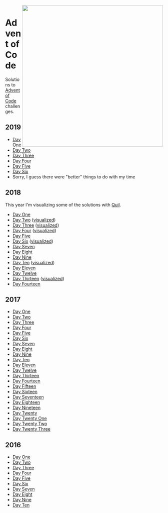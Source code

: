 <img src="doc/img/santa.jpg" align="right" width="450" />

# Advent of Code

Solutions to [Advent of Code](https://adventofcode.com) challenges.

## 2019

- [Day One](src/advent_of_code/2019/1.clj)
- [Day Two](src/advent_of_code/2019/2.clj)
- [Day Three](src/advent_of_code/2019/3.clj)
- [Day Four](src/advent_of_code/2019/4.clj)
- [Day Five](src/advent_of_code/2019/5.clj)
- [Day Six](src/advent_of_code/2019/6.clj)
- Sorry, I guess there were "better" things to do with my time

## 2018

This year I'm visualizing some of the solutions with [Quil](http://quil.info).

- [Day One](src/advent_of_code/2018/1.clj)
- [Day Two](src/advent_of_code/2018/2.clj) ([visualized](https://youtu.be/Y_UuASYf6bM))
- [Day Three](src/advent_of_code/2018/3.clj) ([visualized](doc/img/2018/3.png))
- [Day Four](src/advent_of_code/2018/4.clj) ([visualized](https://youtu.be/9OfLNCWM_yA))
- [Day Five](src/advent_of_code/2018/5.clj)
- [Day Six](src/advent_of_code/2018/6.clj) ([visualized](doc/img/2018/6.png))
- [Day Seven](src/advent_of_code/2018/7.clj)
- [Day Eight](src/advent_of_code/2018/8.clj)
- [Day Nine](src/advent_of_code/2018/9.clj)
- [Day Ten](src/advent_of_code/2018/10.clj) ([visualized](https://youtu.be/4YtCXEalgTw))
- [Day Eleven](src/advent_of_code/2018/11.clj)
- [Day Twelve](src/advent_of_code/2018/12.clj)
- [Day Thirteen](src/advent_of_code/2018/13.clj) ([visualized](https://youtu.be/hnDNNvy8gww))
- [Day Fourteen](src/advent_of_code/2018/14.clj)

## 2017

- [Day One](src/advent_of_code/2017/1.clj)
- [Day Two](src/advent_of_code/2017/2.clj)
- [Day Three](src/advent_of_code/2017/3.clj)
- [Day Four](src/advent_of_code/2017/4.clj)
- [Day Five](src/advent_of_code/2017/5.clj)
- [Day Six](src/advent_of_code/2017/6.clj)
- [Day Seven](src/advent_of_code/2017/7.clj)
- [Day Eight](src/advent_of_code/2017/8.clj)
- [Day Nine](src/advent_of_code/2017/9.clj)
- [Day Ten](src/advent_of_code/2017/10.clj)
- [Day Eleven](src/advent_of_code/2017/11.clj)
- [Day Twelve](src/advent_of_code/2017/12.clj)
- [Day Thirteen](src/advent_of_code/2017/13.clj)
- [Day Fourteen](src/advent_of_code/2017/14.clj)
- [Day Fifteen](src/advent_of_code/2017/15.clj)
- [Day Sixteen](src/advent_of_code/2017/16.clj)
- [Day Seventeen](src/advent_of_code/2017/17.clj)
- [Day Eighteen](src/advent_of_code/2017/18.clj)
- [Day Nineteen](src/advent_of_code/2017/19.clj)
- [Day Twenty](src/advent_of_code/2017/20.clj)
- [Day Twenty One](src/advent_of_code/2017/21.clj)
- [Day Twenty Two](src/advent_of_code/2017/22.clj)
- [Day Twenty Three](src/advent_of_code/2017/23.clj)

## 2016

- [Day One](src/advent_of_code/2016/1.clj)
- [Day Two](src/advent_of_code/2016/2.clj)
- [Day Three](src/advent_of_code/2016/3.clj)
- [Day Four](src/advent_of_code/2016/4.clj)
- [Day Five](src/advent_of_code/2016/5.clj)
- [Day Six](src/advent_of_code/2016/6.clj)
- [Day Seven](src/advent_of_code/2016/7.clj)
- [Day Eight](src/advent_of_code/2016/8.clj)
- [Day Nine](src/advent_of_code/2016/9.clj)
- [Day Ten](src/advent_of_code/2016/10.clj)
